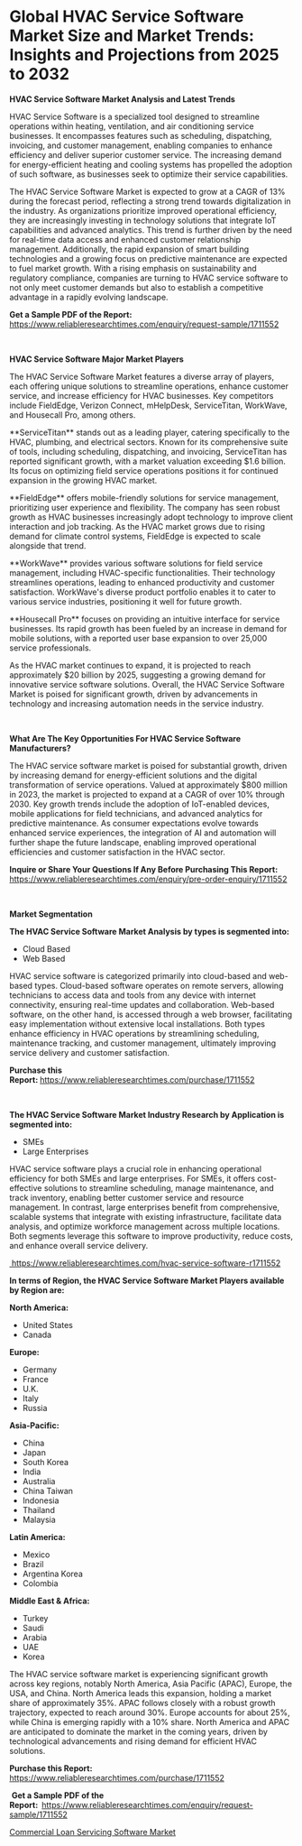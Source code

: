 <p><h1>Global HVAC Service Software Market Size and Market Trends: Insights and Projections from 2025 to 2032</h1></p><p><strong>HVAC Service Software Market Analysis and Latest Trends</strong></p>
<p><p>HVAC Service Software is a specialized tool designed to streamline operations within heating, ventilation, and air conditioning service businesses. It encompasses features such as scheduling, dispatching, invoicing, and customer management, enabling companies to enhance efficiency and deliver superior customer service. The increasing demand for energy-efficient heating and cooling systems has propelled the adoption of such software, as businesses seek to optimize their service capabilities.</p><p>The HVAC Service Software Market is expected to grow at a CAGR of 13% during the forecast period, reflecting a strong trend towards digitalization in the industry. As organizations prioritize improved operational efficiency, they are increasingly investing in technology solutions that integrate IoT capabilities and advanced analytics. This trend is further driven by the need for real-time data access and enhanced customer relationship management. Additionally, the rapid expansion of smart building technologies and a growing focus on predictive maintenance are expected to fuel market growth. With a rising emphasis on sustainability and regulatory compliance, companies are turning to HVAC service software to not only meet customer demands but also to establish a competitive advantage in a rapidly evolving landscape.</p></p>
<p><strong>Get a Sample PDF of the Report:&nbsp;</strong> <a href="https://www.reliableresearchtimes.com/enquiry/request-sample/1711552?utm_campaign=2275&utm_medium=2&utm_source=Github&utm_content=ia&utm_term=27032025&utm_id=hvac-service-software">https://www.reliableresearchtimes.com/enquiry/request-sample/1711552</a></p>
<p>&nbsp;</p>
<p><strong>HVAC Service Software Major Market Players</strong></p>
<p><p>The HVAC Service Software Market features a diverse array of players, each offering unique solutions to streamline operations, enhance customer service, and increase efficiency for HVAC businesses. Key competitors include FieldEdge, Verizon Connect, mHelpDesk, ServiceTitan, WorkWave, and Housecall Pro, among others.</p><p>**ServiceTitan** stands out as a leading player, catering specifically to the HVAC, plumbing, and electrical sectors. Known for its comprehensive suite of tools, including scheduling, dispatching, and invoicing, ServiceTitan has reported significant growth, with a market valuation exceeding $1.6 billion. Its focus on optimizing field service operations positions it for continued expansion in the growing HVAC market.</p><p>**FieldEdge** offers mobile-friendly solutions for service management, prioritizing user experience and flexibility. The company has seen robust growth as HVAC businesses increasingly adopt technology to improve client interaction and job tracking. As the HVAC market grows due to rising demand for climate control systems, FieldEdge is expected to scale alongside that trend.</p><p>**WorkWave** provides various software solutions for field service management, including HVAC-specific functionalities. Their technology streamlines operations, leading to enhanced productivity and customer satisfaction. WorkWave's diverse product portfolio enables it to cater to various service industries, positioning it well for future growth.</p><p>**Housecall Pro** focuses on providing an intuitive interface for service businesses. Its rapid growth has been fueled by an increase in demand for mobile solutions, with a reported user base expansion to over 25,000 service professionals.</p><p>As the HVAC market continues to expand, it is projected to reach approximately $20 billion by 2025, suggesting a growing demand for innovative service software solutions. Overall, the HVAC Service Software Market is poised for significant growth, driven by advancements in technology and increasing automation needs in the service industry.</p></p>
<p>&nbsp;</p>
<p><strong>What Are The Key Opportunities For HVAC Service Software Manufacturers?</strong></p>
<p><p>The HVAC service software market is poised for substantial growth, driven by increasing demand for energy-efficient solutions and the digital transformation of service operations. Valued at approximately $800 million in 2023, the market is projected to expand at a CAGR of over 10% through 2030. Key growth trends include the adoption of IoT-enabled devices, mobile applications for field technicians, and advanced analytics for predictive maintenance. As consumer expectations evolve towards enhanced service experiences, the integration of AI and automation will further shape the future landscape, enabling improved operational efficiencies and customer satisfaction in the HVAC sector.</p></p>
<p><strong>Inquire or Share Your Questions If Any Before Purchasing This Report:</strong> <a href="https://www.reliableresearchtimes.com/enquiry/pre-order-enquiry/1711552?utm_campaign=2275&utm_medium=2&utm_source=Github&utm_content=ia&utm_term=27032025&utm_id=hvac-service-software">https://www.reliableresearchtimes.com/enquiry/pre-order-enquiry/1711552</a></p>
<p>&nbsp;</p>
<p><strong>Market Segmentation</strong></p>
<p><strong>The HVAC Service Software Market Analysis by types is segmented into:</strong></p>
<p><ul><li>Cloud Based</li><li>Web Based</li></ul></p>
<p><p>HVAC service software is categorized primarily into cloud-based and web-based types. Cloud-based software operates on remote servers, allowing technicians to access data and tools from any device with internet connectivity, ensuring real-time updates and collaboration. Web-based software, on the other hand, is accessed through a web browser, facilitating easy implementation without extensive local installations. Both types enhance efficiency in HVAC operations by streamlining scheduling, maintenance tracking, and customer management, ultimately improving service delivery and customer satisfaction.</p></p>
<p><strong>Purchase this Report:&nbsp;</strong><a href="https://www.reliableresearchtimes.com/purchase/1711552?utm_campaign=2275&utm_medium=2&utm_source=Github&utm_content=ia&utm_term=27032025&utm_id=hvac-service-software">https://www.reliableresearchtimes.com/purchase/1711552</a></p>
<p>&nbsp;</p>
<p><strong>The HVAC Service Software Market Industry Research by Application is segmented into:</strong></p>
<p><ul><li>SMEs</li><li>Large Enterprises</li></ul></p>
<p><p>HVAC service software plays a crucial role in enhancing operational efficiency for both SMEs and large enterprises. For SMEs, it offers cost-effective solutions to streamline scheduling, manage maintenance, and track inventory, enabling better customer service and resource management. In contrast, large enterprises benefit from comprehensive, scalable systems that integrate with existing infrastructure, facilitate data analysis, and optimize workforce management across multiple locations. Both segments leverage this software to improve productivity, reduce costs, and enhance overall service delivery.</p></p>
<p><a href="https://www.reliableresearchtimes.com/hvac-service-software-r1711552?utm_campaign=2275&utm_medium=2&utm_source=Github&utm_content=ia&utm_term=27032025&utm_id=hvac-service-software">&nbsp;https://www.reliableresearchtimes.com/hvac-service-software-r1711552</a></p>
<p><strong>In terms of Region, the HVAC Service Software Market Players available by Region are:</strong></p>
<p>
    <p> <strong> North America: </strong>
        <ul>
            <li>United States</li>
            <li>Canada</li>
        </ul>
        </p> 
    <p> <strong> Europe: </strong>
        <ul>
            <li>Germany</li>
            <li>France</li>
            <li>U.K.</li>
            <li>Italy</li>
            <li>Russia</li>
        </ul>
        </p> 
    <p> <strong> Asia-Pacific: </strong>
        <ul>
            <li>China</li>
            <li>Japan</li>
            <li>South Korea</li>
            <li>India</li>
            <li>Australia</li>
            <li>China Taiwan</li>
            <li>Indonesia</li>
            <li>Thailand</li>
            <li>Malaysia</li>
        </ul>
        </p> 
    <p> <strong> Latin America: </strong>
        <ul>
            <li>Mexico</li>
            <li>Brazil</li>
            <li>Argentina Korea</li>
            <li>Colombia</li>
        </ul>
        </p> 
    <p> <strong> Middle East & Africa: </strong>
        <ul>
            <li>Turkey</li>
            <li>Saudi</li>
            <li>Arabia</li>
            <li>UAE</li>
            <li>Korea</li>
        </ul>
    </p>
    </p>
<p><p>The HVAC service software market is experiencing significant growth across key regions, notably North America, Asia Pacific (APAC), Europe, the USA, and China. North America leads this expansion, holding a market share of approximately 35%. APAC follows closely with a robust growth trajectory, expected to reach around 30%. Europe accounts for about 25%, while China is emerging rapidly with a 10% share. North America and APAC are anticipated to dominate the market in the coming years, driven by technological advancements and rising demand for efficient HVAC solutions.</p></p>
<p><strong>Purchase this Report: </strong><a href="https://www.reliableresearchtimes.com/purchase/1711552?utm_campaign=2275&utm_medium=2&utm_source=Github&utm_content=ia&utm_term=27032025&utm_id=hvac-service-software">https://www.reliableresearchtimes.com/purchase/1711552</a></p>
<p>&nbsp;<strong>Get a Sample PDF of the Report:&nbsp;&nbsp;</strong><a href="https://www.reliableresearchtimes.com/enquiry/request-sample/1711552?utm_campaign=2275&utm_medium=2&utm_source=Github&utm_content=ia&utm_term=27032025&utm_id=hvac-service-software">https://www.reliableresearchtimes.com/enquiry/request-sample/1711552</a></p>
<p><strong></strong></p>
<p><p><a href="https://github.com/DianaWilson796/Market-Research-Report-List-2/blob/main/commercial-loan-servicing-software-market.md?utm_campaign=2275&utm_medium=2&utm_source=Github&utm_content=ia&utm_term=27032025&utm_id=hvac-service-software">Commercial Loan Servicing Software Market</a></p></p>